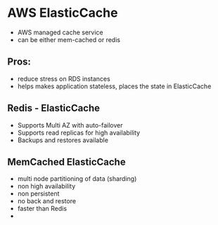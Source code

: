 
# AWS ElasticCache

- AWS managed cache service
- can be either mem-cached or redis

## Pros:
- reduce stress on RDS instances
- helps makes application stateless, places the state in ElasticCache


## Redis - ElasticCache

- Supports Multi AZ with auto-failover
- Supports read replicas for high availability
- Backups and restores available

## MemCached ElasticCache

- multi node partitioning of data (sharding)
- non high availability
- non persistent
- no back and restore
- faster than Redis
- 